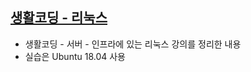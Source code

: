 ## [생활코딩 - 리눅스](https://opentutorials.org/course/2598)
 * 생활코딩 - 서버 - 인프라에 있는 리눅스 강의를 정리한 내용
 * 실습은 Ubuntu 18.04 사용
